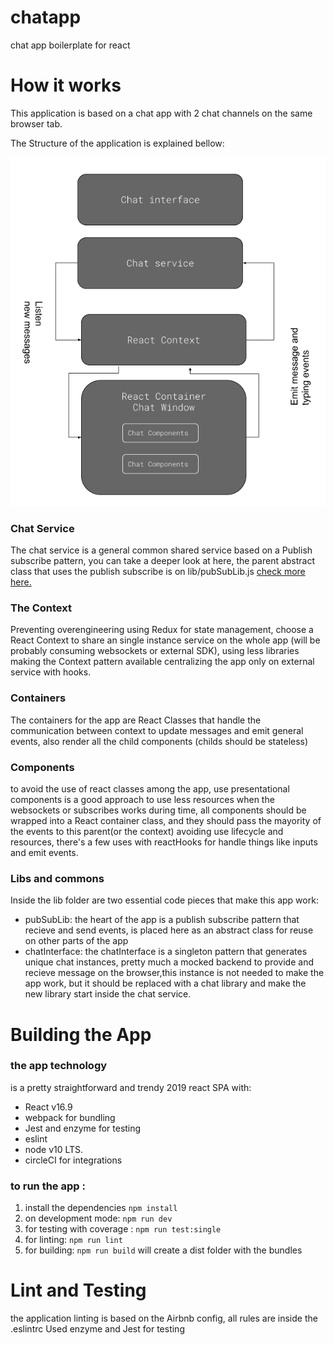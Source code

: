 # chatapp
chat app boilerplate for react


# How it works

This application is based on a chat app with 2 chat channels on the same browser tab.

The Structure of the application is explained bellow: 

![alt text](https://github.com/balusio/chatapp/blob/develop/src/assets/tiny-diagram.png)

### Chat Service

The chat service is a general common shared service based on a Publish subscribe pattern, you can take a deeper look at here,
the parent abstract class that uses the publish subscribe is on lib/pubSubLib.js [check more here.](https://medium.com/@thebabscraig/javascript-design-patterns-part-2-the-publisher-subscriber-pattern-8fe07e157213)

### The Context
Preventing overengineering using Redux for state management, choose a React Context to share an single instance service on the whole app (will be probably consuming websockets or external SDK), 
using less libraries making the Context pattern available centralizing the app only on external service with hooks.

### Containers

The containers for the app are React Classes that handle the communication between context to update messages and emit general events, also render all the child components (childs should be stateless)

### Components

to avoid the use of react classes among the app, use presentational components is a good approach to use less resources when the websockets or subscribes works during time,
all components should be wrapped into a React container class, and they should pass the mayority of the events to this parent(or the context) avoiding use lifecycle and resources,
there's a few uses with reactHooks for handle things like inputs and emit events.


### Libs and commons

Inside the lib folder are two essential code pieces that make this app work: 

  - pubSubLib: the heart of the app is a publish subscribe pattern that recieve and send events, is placed here as an abstract class for reuse on other parts of the app
  - chatInterface: the chatInterface is a singleton pattern that generates unique chat instances, pretty much a mocked backend to provide and recieve message on the browser,this instance
    is not needed to make the app work, but it should be replaced with a chat library and make the new library start inside the chat service.

# Building the App

### the app technology 
is a pretty straightforward and trendy 2019 react SPA with:
  - React v16.9 
  - webpack for bundling
  - Jest and enzyme for testing 
  - eslint
  - node v10 LTS.
  - circleCI for integrations

### to run the app : 
  1. install the dependencies `npm install`
  2. on development mode: `npm run dev` 
  3. for testing with coverage : `npm run test:single`
  4. for linting: `npm run lint`
  5. for building: `npm run build` will create a dist folder with the bundles

# Lint and Testing
the application linting is based on the Airbnb config, all rules are inside the .eslintrc
Used enzyme and Jest for testing

